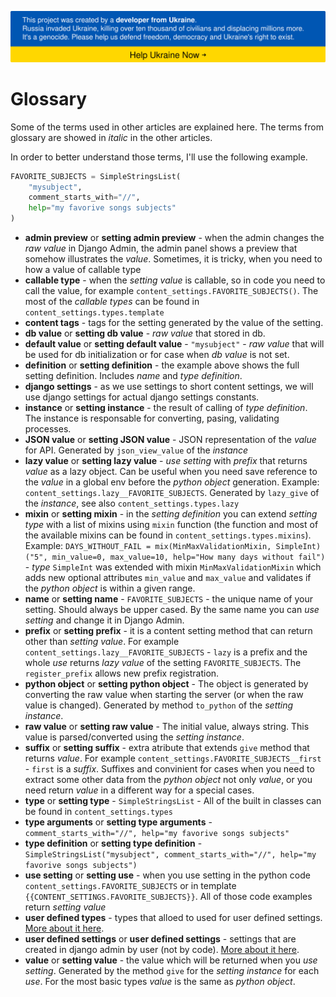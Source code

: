 [![Stand With Ukraine](https://raw.githubusercontent.com/vshymanskyy/StandWithUkraine/main/banner-direct-single.svg)](https://stand-with-ukraine.pp.ua)

# Glossary

Some of the terms used in other articles are explained here. The terms from glossary are showed in *italic* in the other articles.

In order to better understand those terms, I'll use the following example.

```python
FAVORITE_SUBJECTS = SimpleStringsList(
    "mysubject",
    comment_starts_with="//",
    help="my favorive songs subjects"
)
```

* **admin preview** or **setting admin preview** - when the admin changes the *raw value* in Django Admin, the admin panel shows a preview that somehow illustrates the *value*. Sometimes, it is tricky, when you need to how a value of callable type
* **callable type** - when the *setting value* is callable, so in code you need to call the value, for example `content_settings.FAVORITE_SUBJECTS()`. The most of the *callable types* can be found in `content_settings.types.template`
* **content tags** - tags for the setting generated by the value of the setting.
* **db value** or **setting db value** - *raw value* that stored in db.
* **default value** or **setting default value** - `"mysubject"` - *raw value* that will be used for db initialization or for case when *db value* is not set.
* **definition** or **setting definition** - the example above shows the full setting definition. Includes *name* and *type definition*.
* **django settings** - as we use settings to short content settings, we will use django settings for actual django settings constants.
* **instance** or **setting instance** - the result of calling of *type definition*. The instance is responsable for converting, pasing, validating processes.
* **JSON value** or **setting JSON value** - JSON representation of the *value* for API. Generated by `json_view_value` of the *instance*
* **lazy value** or **setting lazy value** - *use setting* with *prefix* that returns *value* as a lazy object. Can be useful when you need save reference to the *value* in a global env before the *python object* generation. Example: `content_settings.lazy__FAVORITE_SUBJECTS`. Generated by `lazy_give` of the *instance*, see also `content_settings.types.lazy`
* **mixin** or **setting mixin** - in the *setting definition* you can extend *setting type* with a list of mixins using `mixin` function (the function and most of the available mixins can be found in `content_settings.types.mixins`). Example: `DAYS_WITHOUT_FAIL = mix(MinMaxValidationMixin, SimpleInt)("5", min_value=0, max_value=10, help="How many days without fail")` - *type* `SimpleInt` was extended with mixin `MinMaxValidationMixin` which adds new optional attributes `min_value` and `max_value` and validates if the *python object* is within a given range.
* **name** or **setting name** - `FAVORITE_SUBJECTS` - the unique name of your setting. Should always be upper cased. By the same name you can *use setting* and change it in Django Admin.
* **prefix** or **setting prefix** - it is a content setting method that can return other than *setting value*. For example  `content_settings.lazy__FAVORITE_SUBJECTS` - `lazy` is a prefix and the whole *use* returns *lazy value* of the setting `FAVORITE_SUBJECTS`. The `register_prefix` allows new prefix registration.
* **python object** or **setting python object** - The object is generated by converting the raw value when starting the server (or when the raw value is changed). Generated by method `to_python` of the *setting instance*.
* **raw value** or **setting raw value** - The initial value, always string. This value is parsed/converted using the *setting instance*.
* **suffix** or **setting suffix** - extra atribute that extends `give` method that returns *value*. For example `content_settings.FAVORITE_SUBJECTS__first` - `first` is a *suffix*. Suffixes and convinient for cases when you need to extract some other data from the *python object* not only *value*, or you need return *value* in a different way for a special cases.
* **type** or **setting type** - `SimpleStringsList` - All of the built in classes can be found in `content_settings.types`
* **type arguments** or **setting type arguments** - `comment_starts_with="//", help="my favorive songs subjects"`
* **type definition** or **setting type definition** - `SimpleStringsList("mysubject", comment_starts_with="//", help="my favorive songs subjects")`
* **use setting** or **setting use** - when you use setting in the python code `content_settings.FAVORITE_SUBJECTS` or in template `{{CONTENT_SETTINGS.FAVORITE_SUBJECTS}}`. All of those code examples return *setting value*
* **user defined types** - types that alloed to used for user defined settings. [More about it here](uservar.md).
* **user defined settings** or **user defined settings** - settings that are created in django admin by user (not by code). [More about it here](uservar.md).
* **value** or **setting value** - the value which will be returned when you *use setting*. Generated by the method `give` for the *setting instance* for each *use*. For the most basic types *value* is the same as *python object*.
